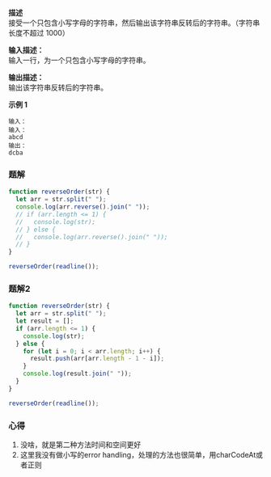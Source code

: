 **描述**  
接受一个只包含小写字母的字符串，然后输出该字符串反转后的字符串。（字符串长度不超过 1000）<br>

**输入描述：**  
输入一行，为一个只包含小写字母的字符串。

**输出描述：**  
输出该字符串反转后的字符串。

**示例 1**

```
输入：
输入：
abcd
输出：
dcba
```

### 题解

```js
function reverseOrder(str) {
  let arr = str.split(" ");
  console.log(arr.reverse().join(" "));
  // if (arr.length <= 1) {
  //   console.log(str);
  // } else {
  //   console.log(arr.reverse().join(" "));
  // }
}

reverseOrder(readline());

```

### 题解2

```js
function reverseOrder(str) {
  let arr = str.split(" ");
  let result = [];
  if (arr.length <= 1) {
    console.log(str);
  } else {
    for (let i = 0; i < arr.length; i++) {
      result.push(arr[arr.length - 1 - i]);
    }
    console.log(result.join(" "));
  }
}

reverseOrder(readline());

```

### 心得

1. 没啥，就是第二种方法时间和空间更好
2. 这里我没有做小写的error handling，处理的方法也很简单，用charCodeAt或者正则
